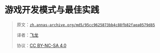 # 游戏开发模式与最佳实践

> 原文：[`zh.annas-archive.org/md5/95cc9625873bb4c88fb82faea0579d85`](https://zh.annas-archive.org/md5/95cc9625873bb4c88fb82faea0579d85)
> 
> 译者：[飞龙](https://github.com/wizardforcel)
> 
> 协议：[CC BY-NC-SA 4.0](http://creativecommons.org/licenses/by-nc-sa/4.0/)